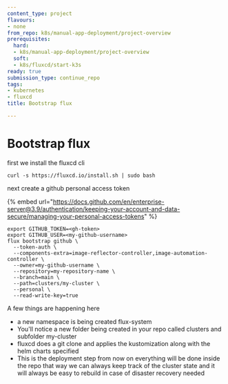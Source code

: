 ```yaml
---
content_type: project
flavours:
- none
from_repo: k8s/manual-app-deployment/project-overview
prerequisites:
  hard:
  - k8s/manual-app-deployment/project-overview
  soft:
  - k8s/fluxcd/start-k3s
ready: true
submission_type: continue_repo
tags:
- kubernetes
- fluxcd
title: Bootstrap flux

---
```

# Bootstrap flux

first we install the fluxcd cli

```
curl -s https://fluxcd.io/install.sh | sudo bash
```

next create a github personal access token&#x20;

{% embed url="https://docs.github.com/en/enterprise-server@3.9/authentication/keeping-your-account-and-data-secure/managing-your-personal-access-tokens" %}

```
export GITHUB_TOKEN=<gh-token>
export GITHUB_USER=<my-github-username>
flux bootstrap github \
  --token-auth \
  --components-extra=image-reflector-controller,image-automation-controller \
  --owner=my-github-username \
  --repository=my-repository-name \
  --branch=main \
  --path=clusters/my-cluster \
  --personal \
  --read-write-key=true
```

A few things are happening here

* a new namespace is being created flux-system&#x20;
* You'll notice a new folder being created in your repo called clusters and subfolder my-cluster
* fluxcd does a git clone and applies the kustomization along with the helm charts specified&#x20;
* This is the deployment step from now on everything will be done inside the repo that way we can always keep track of the cluster state and it will always be easy to rebuild in case of disaster recovery needed


